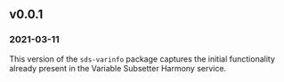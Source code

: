 ## v0.0.1
### 2021-03-11

This version of the `sds-varinfo` package captures the initial functionality
already present in the Variable Subsetter Harmony service.

